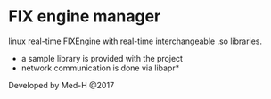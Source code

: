 # FIX engine manager

linux real-time FIXEngine with real-time interchangeable .so libraries.

- a sample library is provided with the project
- network communication is done via libapr*

Developed by Med-H @2017
